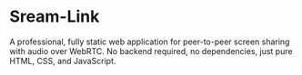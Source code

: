 # Sream-Link
A professional, fully static web application for peer-to-peer screen sharing with audio over WebRTC. No backend required, no dependencies, just pure HTML, CSS, and JavaScript.
